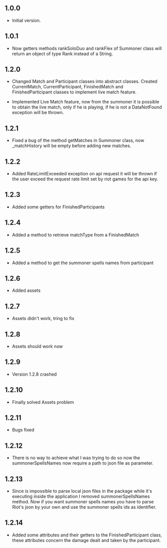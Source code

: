 ## 1.0.0

- Initial version.

## 1.0.1

- Now getters methods rankSoloDuo and rankFlex of Summoner class will return an object of type Rank instead of a String.

## 1.2.0

- Changed Match and Participant classes into abstract classes. Created CurrentMatch, CurrentParticipant, FinishedMatch and FinishedParticipant classes to implement live match feature.

- Implemented Live Match feature, now from the summoner it is possible to obtain the live match, only if he is playing, if he is not a DataNotFound exception will be thrown.

## 1.2.1

- Fixed a bug of the method getMatches in Summoner class, now _matchHistory will be empty before adding new matches.

## 1.2.2

- Added RateLimitExceeded exception on api request it will be thrown if the user exceed the request rate limit set by riot games for the api key.

## 1.2.3 

- Added some getters for FinishedParticipants

## 1.2.4

- Added a method to retrieve matchType from a FinishedMatch

## 1.2.5

- Added a method to get the summoner spells names from participant

## 1.2.6

- Added assets

## 1.2.7

- Assets didn't work, tring to fix

## 1.2.8

- Assets should work now

## 1.2.9

- Version 1.2.8 crashed

## 1.2.10

- Finally solved Assets problem

## 1.2.11

- Bugs fixed

## 1.2.12

- There is no way to achieve what I was trying to do so now the summonerSpellsNames now require a path to json file as parameter.

## 1.2.13

- Since is impossible to parse local json files in the package while it's executing inside the application I removed summonerSpellsNames method. Now if you want summoner spells names you have to parse Riot's json by your own and use the summoner spells ids as identifier.

## 1.2.14

- Added some attributes and their getters to the FinishedParticipant class, these attributes concern the damage dealt and taken by the participant.